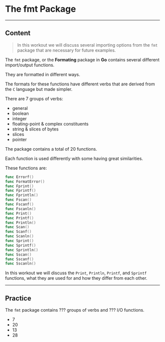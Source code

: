 ﻿---
author: Stefan-Stojanovic

type: normal

category: how to

---

# The fmt Package

---
## Content

> In this workout we will discuss several importing options from the `fmt` package that are necessary for future examples.

The `fmt` package, or the **Formating** package in **Go** contains several different import/output functions.

They are formatted in different ways.

The formats for these functions have different verbs that are derived from the `C` language but made simpler.

There are 7 groups of verbs:
- general
- boolean
- integer
- floating-point & complex constituents
- string & slices of bytes
- slices
- pointer

The package contains a total of 20 functions.

Each function is used differently with some having great similarities.

These functions are:
```go
func Errorf()
func FormatError()
func Fprint()
func Fprintf()
func Fprintln()
func Fscan()
func Fscanf()
func Fscanln()
func Print()
func Printf()
func Println()
func Scan()
func Scanf()
func Scanln()
func Sprint()
func Sprintf()
func Sprintln()
func Sscan()
func Sscanf()
func Sscanln()
```

In this workout we will discuss the `Print`, `Println`, `Printf`, and `Sprintf` functions, what they are used for and how they differ from each other.

---
## Practice

The `fmt` package contains ??? groups of verbs and ??? I/O functions.

- 7
- 20
- 13
- 28